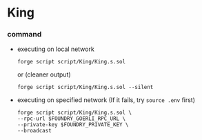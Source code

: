 # King
### command
- executing on local network
    ```
    forge script script/King/King.s.sol
    ```
    or (cleaner output)
    ```
    forge script script/King/King.s.sol --silent
    ```
- executing on specified network (If it fails, try `source .env` first)
    ```
    forge script script/King/King.s.sol \
    --rpc-url $FOUNDRY_GOERLI_RPC_URL \
    --private-key $FOUNDRY_PRIVATE_KEY \
    --broadcast
    ```